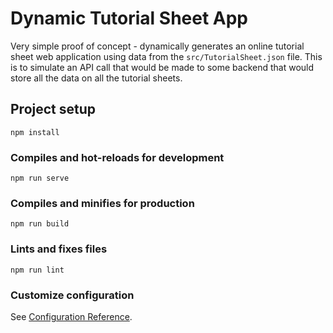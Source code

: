 # Dynamic Tutorial Sheet App
Very simple proof of concept - dynamically generates an online tutorial sheet web application using data from the `src/TutorialSheet.json` file. This is to simulate an API call that would be made to some backend that would store all the data on all the tutorial sheets.


## Project setup
```
npm install
```

### Compiles and hot-reloads for development
```
npm run serve
```

### Compiles and minifies for production
```
npm run build
```

### Lints and fixes files
```
npm run lint
```

### Customize configuration
See [Configuration Reference](https://cli.vuejs.org/config/).

